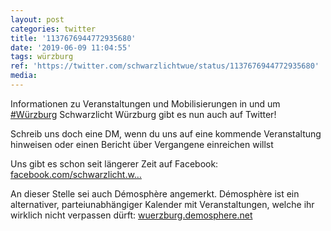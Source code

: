 ```yaml
---
layout: post
categories: twitter
title: '1137676944772935680'
date: '2019-06-09 11:04:55'
tags: würzburg
ref: 'https://twitter.com/schwarzlichtwue/status/1137676944772935680'
media:
---
```

Informationen zu Veranstaltungen und Mobilisierungen in und um [#Würzburg](/t/würzburg)  Schwarzlicht Würzburg gibt es nun auch auf Twitter!

Schreib uns doch eine DM, wenn du uns auf eine kommende Veranstaltung hinweisen oder einen Bericht über Vergangene einreichen willst 


Uns gibt es schon seit längerer Zeit auf Facebook: [facebook.com/schwarzlicht.w…](https://www.facebook.com/schwarzlicht.wue/) 


An dieser Stelle sei auch Démosphère angemerkt. Démosphère ist ein alternativer, parteiunabhängiger Kalender mit Veranstaltungen, welche ihr wirklich nicht verpassen dürft: [wuerzburg.demosphere.net](https://wuerzburg.demosphere.net/) 


